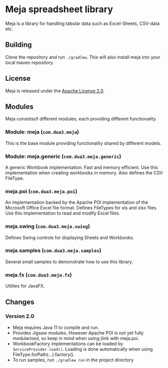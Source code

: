 # Meja spreadsheet library

Meja is a library for handling tabular data such as Excel-Sheets, CSV-data etc.

## Building

Clone the repository and run `./gradlew`. This will also install meja into your local maven repository.

## License

Meja is released under the [Apache License 2.0](http://www.apache.org/licenses/LICENSE-2.0).

## Modules

Meja consistsof different modules, each providing different functionality.

### Module: meja (`com.dua3.meja`)

This is the base module providing functionality shared by different models.

### Module: meja.generic (`com.dua3.meja.generic`)

A generic Workbook implementation. Fast and memory efficient. Use this implementation when creating workbooks in memory. Also defines the CSV FileType.

### meja.poi (`com.dua3.meja.poi`)

An implementation backed by the Apache POI implementation of the Microsoft Office Excel file format. Defines FileTypes for xls and xlsx files. Use this implementation to read and modify Excel files.

### meja.swing (`com.dua3.meja.swing`)

Defines Swing controls for displaying Sheets and Workbooks.

### meja.samples (`com.dua3.meja.samples`)

Several small samples to demonstrate how to use this library.

### meja.fx (`com.dua3.meja.fx`)

Utilites for JavaFX.

## Changes

### Version 2.0

- Meja requires Java 11 to compile and run.
- Provides Jigsaw modules. However Apache POI is not yet fully modularised, so keep in mind when using jlink with meja.poi.
- WorkbookFactory implementations can be loaded by `ServiceProvider.load()`. Loading is done automatically when using FileType.forPath(...).factory().
- To run samples, run `./gradlew run` in the project directory
